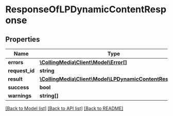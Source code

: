 # ResponseOfLPDynamicContentResponse

## Properties
Name | Type | Description | Notes
------------ | ------------- | ------------- | -------------
**errors** | [**\CollingMedia\Client\Model\Error[]**](Error.md) |  | [optional] 
**request_id** | **string** |  | [optional] 
**result** | [**\CollingMedia\Client\Model\LPDynamicContentResponse[]**](LPDynamicContentResponse.md) |  | [optional] 
**success** | **bool** |  | [optional] 
**warnings** | **string[]** |  | [optional] 

[[Back to Model list]](../README.md#documentation-for-models) [[Back to API list]](../README.md#documentation-for-api-endpoints) [[Back to README]](../README.md)



